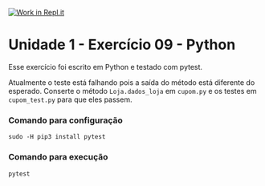 [![Work in Repl.it](https://classroom.github.com/assets/work-in-replit-14baed9a392b3a25080506f3b7b6d57f295ec2978f6f33ec97e36a161684cbe9.svg)](https://classroom.github.com/online_ide?assignment_repo_id=3322887&assignment_repo_type=AssignmentRepo)
# Unidade 1 - Exercício 09 - Python
Esse exercício foi escrito em Python e testado com pytest.

Atualmente o teste está falhando pois a saída do método está diferente do esperado.
Conserte o método `Loja.dados_loja` em `cupom.py` e os testes em `cupom_test.py` para que eles passem.

### Comando para configuração
`sudo -H pip3 install pytest`

### Comando para execução
`pytest`
